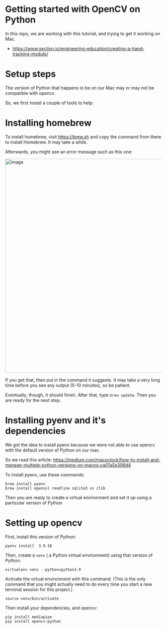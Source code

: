 # Getting started with OpenCV on Python

In this repo, we are working with this tutorial, and
trying to get it working on Mac.

* <https://www.section.io/engineering-education/creating-a-hand-tracking-module/>

# Setup steps

The version of Python that happens to be on our Mac may or may not
be compatible with opencv.

So, we first install a couple of tools to help:

# Installing homebrew

To install homebrew, visit <https://brew.sh> and copy the command from
there to install Homebrew.  It may take a while.

Afterwards, you might see an error message such as this one:

<img width="687" alt="image" src="https://github.com/ccs-1l-f23/opencv-python-spike/assets/1119017/83b14328-56b6-46fb-ba75-56fe84d9f401">

If you get that, then put in the command it suggests.  It may take a very long time before you see any output (5-10 minutes), so be patient.

Eventually, though, it should finish. After that, type `brew update`.  Then you are ready for the next step.

# Installing pyenv and it's dependencies

We got the idea to install pyenv because we were not able to use opencv with the default version of Python on our mac.

So we read this article: <https://medium.com/macoclock/how-to-install-and-manage-multiple-python-versions-on-macos-ca01a5e398d4>

To install pyenv, use these commands:

```
brew install pyenv
brew install openssl readline sqlite3 xz zlib
```

Then you are ready to create a virtual environment and set it up using a particular version of Python

# Setting up opencv

First, install this version of Python:

```
pyenv install  3.9.18   
```

Then, create a `venv` ( a Python virtual environment) using that version of Python:

```
virtualenv venv --python=python3.9
```

Activate the virtual environment with this command.  (This is the only command that you might actually need to do every time you start a new
terminal session for this project.)

```
source venv/bin/activate
```

Then install your dependencies, and opencv:

```
pip install mediapipe
pip install opencv-python
```

